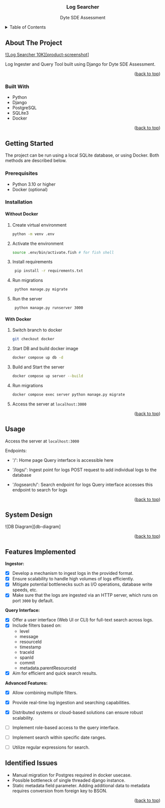 <!-- Improved compatibility of back to top link: See: https://github.com/othneildrew/Best-README-Template/pull/73 -->
<a name="readme-top"></a>

<div align="center">

<h3 align="center">Log Searcher</h3>

  <p align="center">
	Dyte SDE Assessment
    <br />
  </p>
</div>



<!-- TABLE OF CONTENTS -->
<details>
  <summary>Table of Contents</summary>
  <ol>
    <li>
      <a href="#about-the-project">About The Project</a>
      <ul>
        <li><a href="#built-with">Built With</a></li>
      </ul>
    </li>
    <li>
      <a href="#getting-started">Getting Started</a>
      <ul>
        <li><a href="#prerequisites">Prerequisites</a></li>
        <li><a href="#installation">Installation</a></li>
      </ul>
    </li>
    <li><a href="#usage">Usage</a></li>
  </ol>
</details>



<!-- ABOUT THE PROJECT -->
## About The Project

[![Log Searcher 10K][product-screenshot]](https://github.com/dyte-submissions/november-2023-hiring-Enhancifire)

Log Ingester and Query Tool built using Django for Dyte SDE Assessment.

<p align="right">(<a href="#readme-top">back to top</a>)</p>



### Built With

* Python
* Django
* PostgreSQL
* SQLite3
* Docker

<p align="right">(<a href="#readme-top">back to top</a>)</p>



<!-- GETTING STARTED -->
## Getting Started

The project can be run using a local SQLite database, or using Docker. Both methods are described below.

### Prerequisites

- Python 3.10 or higher
- Docker (optional)

### Installation

#### Without Docker


1. Create virtual environment
   ```sh
   python -m venv .env
   ```
2. Activate the environment
   ```sh
   source .env/bin/activate.fish # for fish shell
   ```

3. Install requirements
   ```sh
    pip install -r requirements.txt
   ```

4. Run migrations
   ```sh
    python manage.py migrate
    ```

5. Run the server
   ```sh
    python manage.py runserver 3000
   ```

#### With Docker


1. Switch branch to docker
    ```sh
    git checkout docker
    ```
2. Start DB and build docker image
    ```sh
    docker compose up db -d
    ```

3. Build and Start the server
    ```sh
    docker compose up server --build
    ```
4. Run migrations
    ```sh
    docker compose exec server python manage.py migrate
    ```
5. Access the server at `localhost:3000`


<p align="right">(<a href="#readme-top">back to top</a>)</p>


<!-- USAGE EXAMPLES -->
## Usage

Access the server at `localhost:3000`

Endpoints:
- '/': Home page
  Query interface is accessible here

- '/logs/': Ingest point for logs
  POST request to add individual logs to the database

- '/logsearch/': Search endpoint for logs
  Query interface accesses this endpoint to search for logs

<p align="right">(<a href="#readme-top">back to top</a>)</p>

## System Design

![DB Diagram][db-diagram]

<p align="right">(<a href="#readme-top">back to top</a>)</p>

## Features Implemented

**Ingestor:**

- [X] Develop a mechanism to ingest logs in the provided format.
- [X] Ensure scalability to handle high volumes of logs efficiently.
- [X] Mitigate potential bottlenecks such as I/O operations, database write speeds, etc.
- [X] Make sure that the logs are ingested via an HTTP server, which runs on port `3000` by default.

**Query Interface:**

- [X] Offer a user interface (Web UI or CLI) for full-text search across logs.
- [X] Include filters based on:
    - level
    - message
    - resourceId
    - timestamp
    - traceId
    - spanId
    - commit
    - metadata.parentResourceId
- [X] Aim for efficient and quick search results.

**Advanced Features:**

- [X] Allow combining multiple filters.
- [X] Provide real-time log ingestion and searching capabilities.
- [X] Distributed systems or cloud-based solutions can ensure robust scalability.
- [ ] Implement role-based access to the query interface.
- [ ] Implement search within specific date ranges.
- [ ] Utilize regular expressions for search.


## Identified Issues

- Manual migration for Postgres required in docker usecase.
- Possible bottleneck of single threaded django instance.
- Static metadata field parameter. Adding additional data to metadata requires conversion from foreign key to BSON.


<p align="right">(<a href="#readme-top">back to top</a>)</p>

